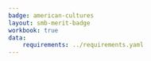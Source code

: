 ```yaml
---
badge: american-cultures
layout: smb-merit-badge
workbook: true
data:
    requirements: ../requirements.yaml
---
```

